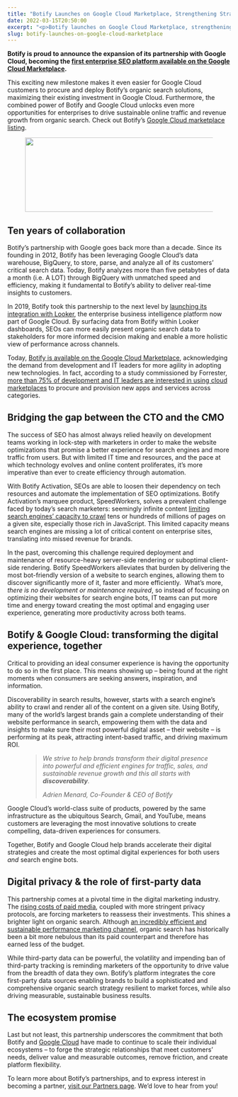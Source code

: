 ```yaml
---
title: "Botify Launches on Google Cloud Marketplace, Strengthening Strategic Partnership"
date: 2022-03-15T20:50:00
excerpt: "<p>Botify launches on Google Cloud Marketplace, strengthening its relationship with Google and streamlining access to its suite of organic search solutions</p>"
slug: botify-launches-on-google-cloud-marketplace
---
```



<p><strong>Botify is proud to announce the expansion of its partnership with Google Cloud, becoming the <a href="https://www.prnewswire.com/news-releases/botify-launches-first-enterprise-organic-search-solution-on-google-cloud-marketplace-301501397.html" target="_blank" rel="noreferrer noopener">first enterprise SEO platform available on the Google Cloud Marketplace</a>.&nbsp;</strong></p>



<p>This exciting new milestone makes it even easier for Google Cloud customers to procure and deploy Botify’s organic search solutions, maximizing their existing investment in Google Cloud. Furthermore, the combined power of Botify and Google Cloud unlocks even more opportunities for enterprises to drive sustainable online traffic and revenue growth from organic search. Check out Botify&#8217;s <a href="https://console.cloud.google.com/marketplace/product/botify-public/botify?project=botify-public" target="_blank" rel="noreferrer noopener">Google Cloud marketplace listing</a>.</p>


<div class="wp-block-image">
<figure class="aligncenter size-full is-resized"><img loading="lazy" decoding="async" src="https://www.botify.com/wp-content/uploads/2022/03/GC-Partner-outline-H.png" alt="" class="wp-image-4900" width="551" height="168" srcset="https://www.botify.com/wp-content/uploads/2022/03/GC-Partner-outline-H.png 952w, https://www.botify.com/wp-content/uploads/2022/03/GC-Partner-outline-H-300x92.png 300w, https://www.botify.com/wp-content/uploads/2022/03/GC-Partner-outline-H-768x236.png 768w, https://www.botify.com/wp-content/uploads/2022/03/GC-Partner-outline-H-600x184.png 600w" sizes="(max-width: 551px) 100vw, 551px" /></figure></div>


<h2 class="wp-block-heading" id="h-ten-years-of-collaboration"><strong>Ten years of collaboration</strong></h2>



<p>Botify’s partnership with Google goes back more than a decade. Since its founding in 2012, Botify has been leveraging Google Cloud’s data warehouse, BigQuery, to store, parse, and analyze all of its customers’ critical search data. Today, Botify analyzes more than five petabytes of data a month (i.e. A LOT) through BigQuery with unmatched speed and efficiency, making it fundamental to Botify’s ability to deliver real-time insights to customers.&nbsp;</p>



<p>In 2019, Botify took this partnership to the next level by <a href="https://www.botify.com/blog/botify-looker-website-performance" target="_blank" rel="noreferrer noopener">launching its integration&nbsp;with Looker</a>, the enterprise business intelligence platform now part of Google Cloud. By surfacing data from Botify within Looker dashboards, SEOs can more easily present organic search data to stakeholders for more informed decision making and enable a more holistic view of performance across channels.&nbsp;</p>



<p>Today, <a href="https://console.cloud.google.com/marketplace/product/botify-public/speedworkers?project=botify-public" target="_blank" rel="noreferrer noopener">Botify is available on the Google Cloud Marketplace</a>, acknowledging the demand from development and IT leaders for more agility in adopting new technologies. In fact, according to a study commissioned by Forrester, <a href="https://services.google.com/fh/files/misc/google_gcp_marketplace_os_final_opportunity_snapshot.pdf?utm_source=k8ssnapshot&amp;utm_medium=infographic&amp;utm_campaign=forresterk8sapps" target="_blank" rel="noreferrer noopener">more than 75% of development and IT leaders<strong> </strong>are interested in using cloud marketplaces</a> to procure and provision new apps and services across categories.&nbsp;</p>



<h2 class="wp-block-heading"><strong>Bridging the gap between the CTO and the CMO</strong></h2>



<p>The success of SEO has almost always relied heavily on development teams working in lock-step with marketers in order to make the website optimizations that promise a better experience for search engines and more traffic from users. But with limited IT time and resources, and the pace at which technology evolves and online content proliferates, it’s more imperative than ever to create efficiency through automation.&nbsp;</p>



<p>With Botify Activation, SEOs are able to loosen their dependency on tech resources and automate the implementation of SEO optimizations. Botify Activation’s marquee product, SpeedWorkers, solves a prevalent challenge faced by today’s search marketers: seemingly infinite content <a href="https://developers.google.com/search/docs/advanced/crawling/large-site-managing-crawl-budget" target="_blank" rel="noreferrer noopener">limiting search engines’ capacity to crawl</a> tens or hundreds of millions of pages on a given site, especially those rich in JavaScript. This limited capacity means search engines are missing a lot of critical content on enterprise sites, translating into missed revenue for brands.&nbsp;</p>



<p>In the past, overcoming this challenge required deployment and maintenance of resource-heavy server-side rendering or suboptimal client-side rendering. Botify SpeedWorkers alleviates that burden by delivering the most bot-friendly version of a website to search engines, allowing them to discover significantly more of it, faster and more efficiently.&nbsp; What’s more, <em>there is no development or maintenance required</em>, so instead of focusing on optimizing their websites for search engine bots, IT teams can put more time and energy toward creating the most optimal and engaging user experience, generating more productivity across both teams.&nbsp;</p>



<h2 class="wp-block-heading"><strong>Botify &amp; Google Cloud: transforming the digital experience, together</strong></h2>



<p>Critical to providing an ideal consumer experience is having the opportunity to do so in the first place. This means showing up – being found at the right moments when consumers are seeking answers, inspiration, and information.</p>



<p>Discoverability in search results, however, starts with a search engine’s ability to crawl and render all of the content on a given site. Using Botify, many of the world’s largest brands gain a complete understanding of their website performance in search, empowering them with the data and insights to make sure their most powerful digital asset &#8211; their website &#8211; is performing at its peak, attracting intent-based traffic, and driving maximum ROI.&nbsp;</p>



<figure class="wp-block-pullquote"><blockquote><p><em>We strive to help brands transform their digital presence into powerful and efficient engines for traffic, sales, and sustainable revenue growth and this all starts with </em><strong><em>discoverability</em></strong><em>.</em></p><cite>Adrien Menard, Co-Founder &amp; CEO of Botify</cite></blockquote></figure>



<p>Google Cloud’s world-class suite of products, powered by the same infrastructure as the ubiquitous Search, Gmail, and YouTube, means customers are leveraging the most innovative solutions to create compelling, data-driven experiences for consumers.&nbsp;</p>



<p>Together, Botify and Google Cloud help brands accelerate their digital strategies and create the most optimal digital experiences for both users <em>and </em>search engine bots.&nbsp;</p>



<h2 class="wp-block-heading">Digital privacy &amp; the role of first-party data</h2>



<p>This partnership comes at a pivotal time in the digital marketing industry. The <a href="https://www.botify.com/blog/as-ppc-costs-rise-brands-diversify-with-seo" target="_blank" rel="noreferrer noopener">rising costs of paid media</a>, coupled with more stringent privacy protocols, are forcing marketers to reassess their investments. This shines a brighter light on organic search. Although <a href="https://www.botify.com/resource/white-papers/botify-tei" target="_blank" rel="noreferrer noopener">an incredibly efficient and sustainable performance marketing channel</a>, organic search has historically been a bit more nebulous than its paid counterpart and therefore has earned less of the budget.</p>



<p>While third-party data can be powerful, the volatility and impending ban of third-party tracking is reminding marketers of the opportunity to drive value from the breadth of data they own. Botify’s platform integrates the core first-party data sources enabling brands to build a sophisticated and comprehensive organic search strategy resilient to market forces, while also driving measurable, sustainable business results.</p>



<h2 class="wp-block-heading"><strong>The ecosystem promise</strong></h2>



<p>Last but not least, this partnership underscores the commitment that both Botify and <a href="https://cloud.google.com/blog/topics/partners/google-cloud-to-invest-in-partners-growth" target="_blank" rel="noreferrer noopener">Google Cloud</a> have made to continue to scale their individual ecosystems – to forge the strategic relationships that meet customers’ needs, deliver value and measurable outcomes, remove friction, and create platform flexibility.&nbsp;&nbsp;</p>



<p>To learn more about Botify’s partnerships, and to express interest in becoming a partner, <a href="https://www.botify.com/partners">visit our Partners page</a>. We’d love to hear from you!</p>

